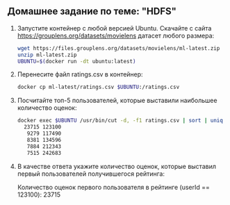 ## Домашнее задание по теме: "HDFS"

1. Запустите контейнер с любой версией Ubuntu. Скачайте с сайта https://grouplens.org/datasets/movielens датасет любого размера:
    ```bash
    wget https://files.grouplens.org/datasets/movielens/ml-latest.zip
    unzip ml-latest.zip
    UBUNTU=$(docker run -dt ubuntu:latest)
    ```

2. Перенесите файл ratings.csv в контейнер:
    ```bash
    docker cp ml-latest/ratings.csv $UBUNTU:/ratings.csv
    ```

3. Посчитайте топ-5 пользователей, которые выставили наибольшее количество оценок:
    ```bash
    docker exec $UBUNTU /usr/bin/cut -d, -f1 ratings.csv | sort | uniq -c | sort -nr | head -n5
      23715 123100
       9279 117490
       8381 134596
       7884 212343
       7515 242683
    ```

4. В качестве ответа укажите количество оценок, которые выставил первый пользователей получившегося рейтинга:

   Количество оценок первого пользователя в рейтинге (userId == 123100): 23715

